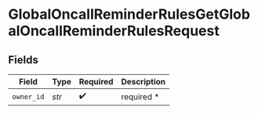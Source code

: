 # GlobalOncallReminderRulesGetGlobalOncallReminderRulesRequest


## Fields

| Field              | Type               | Required           | Description        |
| ------------------ | ------------------ | ------------------ | ------------------ |
| `owner_id`         | *str*              | :heavy_check_mark: | required *         |